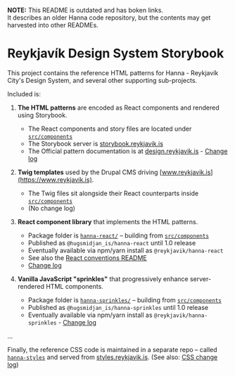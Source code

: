 **NOTE:** This README is outdated and has boken links.  
It describes an older Hanna code repository, but the contents may get
harvested into other READMEs.

# Reykjavík Design System Storybook

This project contains the reference HTML patterns for Hanna - Reykjavík City's
Design System, and several other supporting sub-projects.

Included is:

1. **The HTML patterns** are encoded as React components and rendered using
   Storybook.

   - The React components and story files are located under
     [`src/components`](src/components)
   - The Storybook server is
     [storybook.reykjavik.is](https://storybook.reykjavik.is)
   - The Official pattern documentation is at
     [design.reykjavik.is](https://design.reykjavik.is) -
     [Change log](CHANGELOG.md)

2. **Twig templates** used by the Drupal CMS driving
   [www.reykjavik.is](https://www.reykjavik.is).

   - The Twig files sit alongside their React counterparts inside
     [`src/components`](src/components)
   - (No change log)

3. **React component library** that implements the HTML patterns.

   - Package folder is [`hanna-react/`](hanna-react) – building from
     [`src/components`](src/components)
   - Published as `@hugsmidjan_is/hanna-react` until 1.0 release
   - Eventually available via npm/yarn install as `@reykjavik/hanna-react`
   - See also the
     [React conventions README](hanna-react/README-conventions.md)
   - [Change log](hanna-react/CHANGELOG.md)

4. **Vanilla JavaScript "sprinkles"** that progressively enhance
   server-rendered HTML components.
   - Package folder is [`hanna-sprinkles/`](hanna-sprinkles) – building from
     [`src/components`](src/sprinkles)
   - Published as `@hugsmidjan_is/hanna-sprinkles` until 1.0 release
   - Eventually available via npm/yarn install as
     `@reykjavik/hanna-sprinkles` - [Change log](hanna-sprinkles/CHANGELOG.md)

...

Finally, the reference CSS code is maintained in a separate repo – called
[`hanna-styles`](https://github.com/rvk-utd/hanna-styles) and served from
[styles.reykjavik.is](https://styles.reykjavik.is). (See also:
[CSS change log](https://styles.reykjavik.is/changelog.txt))
